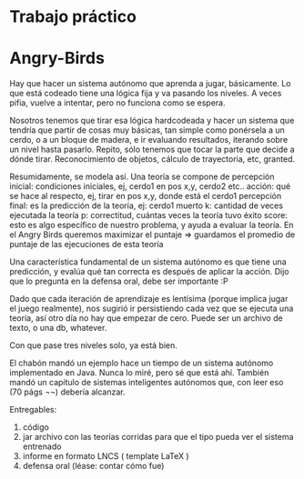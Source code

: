 # Trabajo práctico
# Angry-Birds

Hay que hacer un sistema autónomo que aprenda a jugar, básicamente.
Lo que está codeado tiene una lógica fija y va pasando los niveles.
A veces pifia, vuelve a intentar, pero no funciona como se espera.


Nosotros tenemos que tirar esa lógica hardcodeada y hacer un sistema que tendría que partir de cosas muy básicas, tan simple como ponérsela a un cerdo, o a un bloque de madera, e ir evaluando resultados, iterando sobre un nivel hasta pasarlo. Repito, sólo tenemos que tocar la parte que decide a dónde tirar. Reconocimiento de objetos, cálculo de trayectoria, etc, granted.


Resumidamente, se modela así. Una teoría se compone de percepción inicial: condiciones iniciales, ej, cerdo1 en pos x,y, cerdo2 etc..
acción: qué se hace al respecto, ej, tirar en pos x,y, donde está el cerdo1
percepción final: es la predicción de la teoría, ej: cerdo1 muerto
k: cantidad de veces ejecutada la teoría
p: correctitud, cuántas veces la teoría tuvo éxito
score: esto es algo específico de nuestro problema, y ayuda a evaluar la teoría. En el Angry Birds queremos maximizar el puntaje => guardamos el promedio de puntaje de las ejecuciones de esta teoría


Una característica fundamental de un sistema autónomo es que tiene una predicción, y evalúa qué tan correcta es después de aplicar la acción. Dijo que lo pregunta en la defensa oral, debe ser importante :P


Dado que cada iteración de aprendizaje es lentísima (porque implica jugar el juego realmente), nos sugirió ir persistiendo cada vez que se ejecuta una teoría, así otro día no hay que empezar de cero. Puede ser un archivo de texto, o una db, whatever.


Con que pase tres niveles solo, ya está bien.


El chabón mandó un ejemplo hace un tiempo de un sistema autónomo implementado en Java. Nunca lo miré, pero sé que está ahí. También mandó un capítulo de sistemas inteligentes autónomos que, con leer eso (70 págs ¬¬) debería alcanzar.


Entregables:
1. código
2. jar archivo con las teorías corridas para que el tipo pueda ver el sistema entrenado
3. informe en formato LNCS ( template LaTeX )
4. defensa oral (léase: contar cómo fue)
